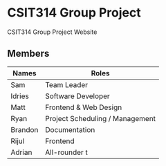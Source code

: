 # CSIT314 Group Project
CSIT314 Group Project Website

## Members

| Names | Roles |
| --- | --- |
| Sam | Team Leader |
| Idries | Software Developer |
| Matt | Frontend & Web Design |
| Ryan | Project Scheduling / Management |
| Brandon | Documentation |
| Rijul | Frontend |
| Adrian | All-rounder  t |
